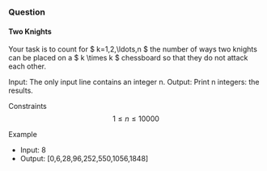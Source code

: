 ### Question
#### Two Knights
Your task is to count for  $ k=1,2,\ldots,n $ the number of ways two knights can be placed on a $ k \times k $ chessboard so that they do not attack each other.


Input: The only input line contains an integer n.
Output: Print n integers: the results.

Constraints
$$ 1 \le n \le 10000 $$

Example
- Input: 8
- Output: [0,6,28,96,252,550,1056,1848]
